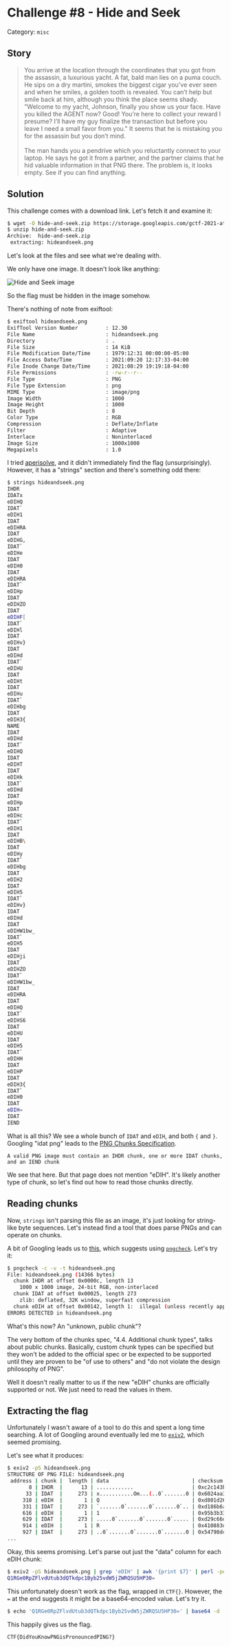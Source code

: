 # Challenge #8 - Hide and Seek

Category: `misc`

## Story

>You arrive at the location through the coordinates that you got from the assassin, a luxurious yacht. A fat, bald man lies on a puma couch. He sips on a dry martini, smokes the biggest cigar you've ever seen and when he smiles, a golden tooth is revealed. You can’t help but smile back at him, although you think the place seems shady. "Welcome to my yacht, Johnson, finally you show us your face. Have you killed the AGENT now? Good! You’re here to collect your reward I presume? I’ll have my guy finalize the transaction but before you leave I need a small favor from you." It seems that he is mistaking you for the assassin but you don’t mind.<br/><br/>
>The man hands you a pendrive which you reluctantly connect to your laptop. He says he got it from a partner, and the partner claims that he hid valuable information in that PNG there. The problem is, it looks empty. See if you can find anything.

## Solution

This challenge comes with a download link. Let's fetch it and examine it:

```sh
$ wget -O hide-and-seek.zip https://storage.googleapis.com/gctf-2021-attachments-project/bf0b845d9cc07ec1ee2c97189fe4577b7571a2343e919baa911d88b0f654c035c13f0e8770085ce775b9619d1ebbf357f31327ab7463125bd35f1847b2d225f0
$ unzip hide-and-seek.zip
Archive:  hide-and-seek.zip
 extracting: hideandseek.png
```

Let's look at the files and see what we're dealing with.

We only have one image. It doesn't look like anything:

![Hide and Seek image](hideandseek.png)

So the flag must be hidden in the image somehow.

There's nothing of note from exiftool:

```sh
$ exiftool hideandseek.png
ExifTool Version Number         : 12.30
File Name                       : hideandseek.png
Directory                       : .
File Size                       : 14 KiB
File Modification Date/Time     : 1979:12:31 00:00:00-05:00
File Access Date/Time           : 2021:09:20 12:17:33-04:00
File Inode Change Date/Time     : 2021:08:29 19:19:18-04:00
File Permissions                : -rw-r--r--
File Type                       : PNG
File Type Extension             : png
MIME Type                       : image/png
Image Width                     : 1000
Image Height                    : 1000
Bit Depth                       : 8
Color Type                      : RGB
Compression                     : Deflate/Inflate
Filter                          : Adaptive
Interlace                       : Noninterlaced
Image Size                      : 1000x1000
Megapixels                      : 1.0
```

I tried [aperisolve](https://aperisolve.fr/), and it didn't immediately find the flag (unsurprisingly). However, it has a "strings" section and there's something odd there:

```sh
$ strings hideandseek.png
IHDR
IDATx
eDIHQ
IDAT`
eDIH1
IDAT
eDIHRA
IDAT
eDIHG,
IDAT`
eDIHe
IDAT
eDIH0
IDAT
eDIHRA
IDAT`
eDIHp
IDAT
eDIHZO
IDAT
eDIHF[
IDAT`
eDIHl
IDAT
eDIHv}
IDAT
eDIHd
IDAT`
eDIHU
IDAT
eDIHt
IDAT
eDIHu
IDAT`
eDIHbg
IDAT
eDIH3{
NAME
IDAT
eDIHd
IDAT`
eDIHQ
IDAT
eDIHT
IDAT
eDIHk
IDAT`
eDIHd
IDAT
eDIHp
IDAT
eDIHc
IDAT`
eDIH1
IDAT
eDIHB\
IDAT
eDIHy
IDAT`
eDIHbg
IDAT
eDIH2
IDAT
eDIH5
IDAT`
eDIHv}
IDAT
eDIHd
IDAT
eDIHW1bw_
IDAT`
eDIH5
IDAT
eDIHji
IDAT
eDIHZO
IDAT`
eDIHW1bw_
IDAT
eDIHRA
IDAT
eDIHQ
IDAT`
eDIHS6
IDAT
eDIHU
IDAT
eDIH5
IDAT`
eDIHH
IDAT
eDIHP
IDAT
eDIH3{
IDAT`
eDIH0
IDAT
eDIH=
IDAT
IEND
```

What is all this? We see a whole bunch of `IDAT` and `eDIH`, and both `{` and `}`. Googling "idat png" leads to the [PNG Chunks Specification](http://www.libpng.org/pub/png/spec/1.2/PNG-Chunks.html).

```
A valid PNG image must contain an IHDR chunk, one or more IDAT chunks, and an IEND chunk
```

We see that here. But that page does not mention "eDIH". It's likely another type of chunk, so let's find out how to read those chunks directly.

## Reading chunks

Now, `strings` isn't parsing this file as an image, it's just looking for string-like byte sequences. Let's instead find a tool that does parse PNGs and can operate on chunks.

A bit of Googling leads us to [this](https://unix.stackexchange.com/questions/42314/png-viewer-that-can-display-text-chunks-metadata), which suggests using [`pngcheck`](http://www.libpng.org/pub/png/apps/pngcheck.html). Let's try it:

```sh
$ pngcheck -c -v -t hideandseek.png
File: hideandseek.png (14366 bytes)
  chunk IHDR at offset 0x0000c, length 13
    1000 x 1000 image, 24-bit RGB, non-interlaced
  chunk IDAT at offset 0x00025, length 273
    zlib: deflated, 32K window, superfast compression
  chunk eDIH at offset 0x00142, length 1:  illegal (unless recently approved) unknown, public chunk
ERRORS DETECTED in hideandseek.png
```

What's this now? An "unknown, public chunk"?

The very bottom of the chunks spec, "4.4. Additional chunk types", talks about public chunks. Basically, custom chunk types can be specified but they won't be added to the official spec or be expected to be supported until they are proven to be "of use to others" and "do not violate the design philosophy of PNG".

Well it doesn't really matter to us if the new "eDIH" chunks are officially supported or not. We just need to read the values in them.

## Extracting the flag

Unfortunately I wasn't aware of a tool to do this and spent a long time searching. A lot of Googling around eventually led me to [`exiv2`](https://exiv2.org/getting-started.html#util), which seemed promising.

Let's see what it produces:

```sh
$ exiv2 -pS hideandseek.png
STRUCTURE OF PNG FILE: hideandseek.png
 address | chunk |  length | data                           | checksum
       8 | IHDR  |      13 | ............                   | 0xc2c143b3
      33 | IDAT  |     273 | x...........Om...(..0`.......0 | 0x6024aa37
     318 | eDIH  |       1 | Q                              | 0xd801d26a
     331 | IDAT  |     273 | `.......0`.......0`.......0`.. | 0xd186b6a8
     616 | eDIH  |       1 | 1                              | 0x95b3b332
     629 | IDAT  |     273 | .....0`.......0`.......0`..... | 0xd29c66d6
     914 | eDIH  |       1 | R                              | 0x410883d0
     927 | IDAT  |     273 | ..0`.......0`.......0`.......0 | 0x54798dc1
...
```

Okay, this seems promising. Let's parse out just the "data" column for each eDIH chunk:

```sh
$ exiv2 -pS hideandseek.png | grep 'eDIH' | awk '{print $7}' | perl -pe 'chomp'
Q1RGe0RpZFlvdUtub3dQTkdpc1Byb25vdW5jZWRQSU5HP30=
```

This unfortunately doesn't work as the flag, wrapped in `CTF{}`. However, the `=` at the end suggests it might be a base64-encoded value. Let's try it.

```sh
$ echo 'Q1RGe0RpZFlvdUtub3dQTkdpc1Byb25vdW5jZWRQSU5HP30=' | base64 -d
```

This happily gives us the flag.

```
CTF{DidYouKnowPNGisPronouncedPING?}
```
